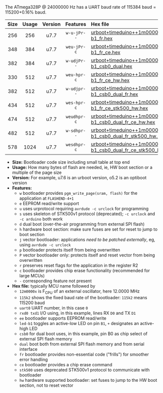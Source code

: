 The ATmega328P @ 24000000 Hz has a UART baud rate of 115384 baud = 115200+0.16% baud.

|Size|Usage|Version|Features|Hex file|
|:-:|:-:|:-:|:-:|:--|
|256|256|u7.7|`w-u-jPr--`|[urboot+timeduino++1m0000x++++4k8_uart0_rxd0_txd1_led-b1_fr.hex](https://raw.githubusercontent.com/stefanrueger/urboot.hex/main/boards/timeduino/external_oscillator/fcpu++1m0000_Hz/br++++4k8_bps/urboot+timeduino++1m0000x++++4k8_uart0_rxd0_txd1_led-b1_fr.hex)|
|348|384|u7.7|`weu-jPr-c`|[urboot+timeduino++1m0000x++++4k8_uart0_rxd0_txd1_ee_led-b1_fr_ce.hex](https://raw.githubusercontent.com/stefanrueger/urboot.hex/main/boards/timeduino/external_oscillator/fcpu++1m0000_Hz/br++++4k8_bps/urboot+timeduino++1m0000x++++4k8_uart0_rxd0_txd1_ee_led-b1_fr_ce.hex)|
|382|384|u7.7|`w-udjPr--`|[urboot+timeduino++1m0000x++++4k8_uart0_rxd0_txd1_led-b1_csb0_dual.hex](https://raw.githubusercontent.com/stefanrueger/urboot.hex/main/boards/timeduino/external_oscillator/fcpu++1m0000_Hz/br++++4k8_bps/urboot+timeduino++1m0000x++++4k8_uart0_rxd0_txd1_led-b1_csb0_dual.hex)|
|330|512|u7.7|`weu-hpr-c`|[urboot+timeduino++1m0000x++++4k8_uart0_rxd0_txd1_ee_led-b1_fr_ce_hw.hex](https://raw.githubusercontent.com/stefanrueger/urboot.hex/main/boards/timeduino/external_oscillator/fcpu++1m0000_Hz/br++++4k8_bps/urboot+timeduino++1m0000x++++4k8_uart0_rxd0_txd1_ee_led-b1_fr_ce_hw.hex)|
|382|512|u7.7|`w-udjpr--`|[urboot+timeduino++1m0000x++++4k8_uart0_rxd0_txd1_led-b1_csb0_dual_fr.hex](https://raw.githubusercontent.com/stefanrueger/urboot.hex/main/boards/timeduino/external_oscillator/fcpu++1m0000_Hz/br++++4k8_bps/urboot+timeduino++1m0000x++++4k8_uart0_rxd0_txd1_led-b1_csb0_dual_fr.hex)|
|434|512|u7.7|`wes-hpr-c`|[urboot+timeduino++1m0000x++++4k8_uart0_rxd0_txd1_ee_led-b1_fr_ce_stk500_hw.hex](https://raw.githubusercontent.com/stefanrueger/urboot.hex/main/boards/timeduino/external_oscillator/fcpu++1m0000_Hz/br++++4k8_bps/urboot+timeduino++1m0000x++++4k8_uart0_rxd0_txd1_ee_led-b1_fr_ce_stk500_hw.hex)|
|474|512|u7.7|`weudhpr-c`|[urboot+timeduino++1m0000x++++4k8_uart0_rxd0_txd1_ee_led-b1_csb0_dual_fr_ce_hw.hex](https://raw.githubusercontent.com/stefanrueger/urboot.hex/main/boards/timeduino/external_oscillator/fcpu++1m0000_Hz/br++++4k8_bps/urboot+timeduino++1m0000x++++4k8_uart0_rxd0_txd1_ee_led-b1_csb0_dual_fr_ce_hw.hex)|
|482|512|u7.7|`w-sdhpr--`|[urboot+timeduino++1m0000x++++4k8_uart0_rxd0_txd1_led-b1_csb0_dual_fr_stk500_hw.hex](https://raw.githubusercontent.com/stefanrueger/urboot.hex/main/boards/timeduino/external_oscillator/fcpu++1m0000_Hz/br++++4k8_bps/urboot+timeduino++1m0000x++++4k8_uart0_rxd0_txd1_led-b1_csb0_dual_fr_stk500_hw.hex)|
|578|1024|u7.7|`wesdhpr-c`|[urboot+timeduino++1m0000x++++4k8_uart0_rxd0_txd1_ee_led-b1_csb0_dual_fr_ce_stk500_hw.hex](https://raw.githubusercontent.com/stefanrueger/urboot.hex/main/boards/timeduino/external_oscillator/fcpu++1m0000_Hz/br++++4k8_bps/urboot+timeduino++1m0000x++++4k8_uart0_rxd0_txd1_ee_led-b1_csb0_dual_fr_ce_stk500_hw.hex)|

- **Size:** Bootloader code size including small table at top end
- **Usage:** How many bytes of flash are needed, ie, HW boot section or a multiple of the page size
- **Version:** For example, u7.6 is an urboot version, o5.2 is an optiboot version
- **Features:**
  + `w` bootloader provides `pgm_write_page(sram, flash)` for the application at `FLASHEND-4+1`
  + `e` EEPROM read/write support
  + `u` uses urprotocol requiring `avrdude -c urclock` for programming
  + `s` uses skeleton of STK500v1 protocol (deprecated); `-c urclock` and `-c arduino` both work
  + `d` dual boot (over-the-air programming from external SPI flash)
  + `h` hardware boot section: make sure fuses are set for reset to jump to boot section
  + `j` vector bootloader: applications *need to be patched externally*, eg, using `avrdude -c urclock`
  + `p` bootloader protects itself from being overwritten
  + `P` vector bootloader only: protects itself and reset vector from being overwritten
  + `r` preserves reset flags for the application in the register R2
  + `c` bootloader provides chip erase functionality (recommended for large MCUs)
  + `-` corresponding feature not present
- **Hex file:** typically MCU name followed by
  + `12m0000x` is F<sub>CPU</sub> of an external oscillator, here 12.0000 MHz
  + `115k2` shows the fixed baud rate of the bootloader: `115k2` means 115200 baud
  + `uart0` UART number, in this case `0`
  + `rxd0 txd1` I/O using, in this example, lines RX `D0` and TX `D1`
  + `ee` bootloader supports EEPROM read/write
  + `led-b1` toggles an active-low LED on pin `B1`, `+` designates an active-high LED
  + `csb0` for dual boot uses, in this example, pin B0 as chip select of external SPI flash memory
  + `dual` boot both from external SPI flash memory and from serial interface
  + `fr` bootloader provides non-essential code ("frills") for smoother error handling
  + `ce` bootloader provides a chip erase command
  + `stk500` uses deprecated STK500v1 protocol to communicate with bootloader
  + `hw` hardware supported bootloader: set fuses to jump to the HW boot section, not to reset vector
